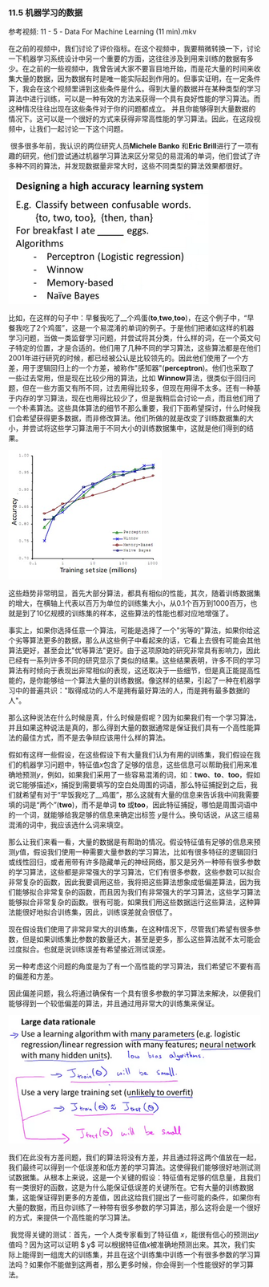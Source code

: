 ### 11.5 机器学习的数据

参考视频: 11 - 5 - Data For Machine Learning (11 min).mkv

​	在之前的视频中，我们讨论了评价指标。在这个视频中，我要稍微转换一下，讨论一下机器学习系统设计中另一个重要的方面，这往往涉及到用来训练的数据有多少。在之前的一些视频中，我曾告诫大家不要盲目地开始，而是花大量的时间来收集大量的数据，因为数据有时是唯一能实际起到作用的。但事实证明，在一定条件下，我会在这个视频里讲到这些条件是什么。得到大量的数据并在某种类型的学习算法中进行训练，可以是一种有效的方法来获得一个具有良好性能的学习算法。而这种情况往往出现在这些条件对于你的问题都成立。
并且你能够得到大量数据的情况下。这可以是一个很好的方式来获得非常高性能的学习算法。因此，在这段视频中，让我们一起讨论一下这个问题。

​	很多很多年前，我认识的两位研究人员**Michele Banko** 和**Eric Brill**进行了一项有趣的研究，他们尝试通过机器学习算法来区分常见的易混淆的单词，他们尝试了许多种不同的算法，并发现数据量非常大时，这些不同类型的算法效果都很好。

![](../../images/1a7c575dc1b606b8e6e4de71a14dc005.png)

​	比如，在这样的句子中：早餐我吃了__个鸡蛋(**to**,**two**,**too**)，在这个例子中，“早餐我吃了2个鸡蛋”，这是一个易混淆的单词的例子。于是他们把诸如这样的机器学习问题，当做一类监督学习问题，并尝试将其分类，什么样的词，在一个英文句子特定的位置，才是合适的。他们用了几种不同的学习算法，这些算法都是在他们2001年进行研究的时候，都已经被公认是比较领先的。因此他们使用了一个方差，用于逻辑回归上的一个方差，被称作"感知器"(**perceptron**)。他们也采取了一些过去常用，但是现在比较少用的算法，比如 **Winnow**算法，很类似于回归问题，但在一些方面又有所不同，过去用得比较多，但现在用得不太多。还有一种基于内存的学习算法，现在也用得比较少了，但是我稍后会讨论一点，而且他们用了一个朴素算法。这些具体算法的细节不那么重要，我们下面希望探讨，什么时候我们会希望获得更多数据，而非修改算法。他们所做的就是改变了训练数据集的大小，并尝试将这些学习算法用于不同大小的训练数据集中，这就是他们得到的结果。

![](../../images/befe860fd4b1aef2f6eebf617baf5877.jpg)

​	这些趋势非常明显，首先大部分算法，都具有相似的性能，其次，随着训练数据集的增大，在横轴上代表以百万为单位的训练集大小，从0.1个百万到1000百万，也就是到了10亿规模的训练集的样本，这些算法的性能也都对应地增强了。

​	事实上，如果你选择任意一个算法，可能是选择了一个"劣等的"算法，如果你给这个劣等算法更多的数据，那么从这些例子中看起来的话，它看上去很有可能会其他算法更好，甚至会比"优等算法"更好。由于这项原始的研究非常具有影响力，因此已经有一系列许多不同的研究显示了类似的结果。这些结果表明，许多不同的学习算法有时倾向于表现出非常相似的表现，这还取决于一些细节，但是真正能提高性能的，是你能够给一个算法大量的训练数据。像这样的结果，引起了一种在机器学习中的普遍共识："取得成功的人不是拥有最好算法的人，而是拥有最多数据的人"。

​	那么这种说法在什么时候是真，什么时候是假呢？因为如果我们有一个学习算法，并且如果这种说法是真的，那么得到大量的数据通常是保证我们具有一个高性能算法的最佳方式，而不是去争辩应该用什么样的算法。

​	假如有这样一些假设，在这些假设下有大量我们认为有用的训练集，我们假设在我们的机器学习问题中，特征值$x$包含了足够的信息，这些信息可以帮助我们用来准确地预测$y$，例如，如果我们采用了一些容易混淆的词，如：**two**、**to**、**too**，假如说它能够描述$x$，捕捉到需要填写的空白处周围的词语，那么特征捕捉到之后，我们就希望有对于“早饭我吃了__鸡蛋”，那么这就有大量的信息来告诉我中间我需要填的词是“两个”(**two**)，而不是单词 **to** 或**too**，因此特征捕捉，哪怕是周围词语中的一个词，就能够给我足够的信息来确定出标签 $y$是什么。换句话说，从这三组易混淆的词中，我应该选什么词来填空。

​	那么让我们来看一看，大量的数据是有帮助的情况。假设特征值有足够的信息来预测$y$值，假设我们使用一种需要大量参数的学习算法，比如有很多特征的逻辑回归或线性回归，或者用带有许多隐藏单元的神经网络，那又是另外一种带有很多参数的学习算法，这些都是非常强大的学习算法，它们有很多参数，这些参数可以拟合非常复杂的函数，因此我要调用这些，我将把这些算法想象成低偏差算法，因为我们能够拟合非常复杂的函数，而且因为我们有非常强大的学习算法，这些学习算法能够拟合非常复杂的函数。很有可能，如果我们用这些数据运行这些算法，这种算法能很好地拟合训练集，因此，训练误差就会很低了。

​	现在假设我们使用了非常非常大的训练集，在这种情况下，尽管我们希望有很多参数，但是如果训练集比参数的数量还大，甚至是更多，那么这些算法就不太可能会过度拟合。也就是说训练误差有希望接近测试误差。

​	另一种考虑这个问题的角度是为了有一个高性能的学习算法，我们希望它不要有高的偏差和方差。

​	因此偏差问题，我么将通过确保有一个具有很多参数的学习算法来解决，以便我们能够得到一个较低偏差的算法，并且通过用非常大的训练集来保证。

![](../../images/05a3c884505e08028d37a04472d0964a.png)

​	我们在此没有方差问题，我们的算法将没有方差，并且通过将这两个值放在一起，我们最终可以得到一个低误差和低方差的学习算法。这使得我们能够很好地测试测试数据集。从根本上来说，这是一个关键的假设：特征值有足够的信息量，且我们有一类很好的函数，这是为什么能保证低误差的关键所在。它有大量的训练数据集，这能保证得到更多的方差值，因此这给我们提出了一些可能的条件，如果你有大量的数据，而且你训练了一种带有很多参数的学习算法，那么这将会是一个很好的方式，来提供一个高性能的学习算法。

​	我觉得关键的测试：首先，一个人类专家看到了特征值 $x$，能很有信心的预测出$y$值吗？因为这可以证明 $ y$ 可以根据特征值$x$被准确地预测出来。其次，我们实际上能得到一组庞大的训练集，并且在这个训练集中训练一个有很多参数的学习算法吗？如果你不能做到这两者，那么更多时候，你会得到一个性能很好的学习算法。


